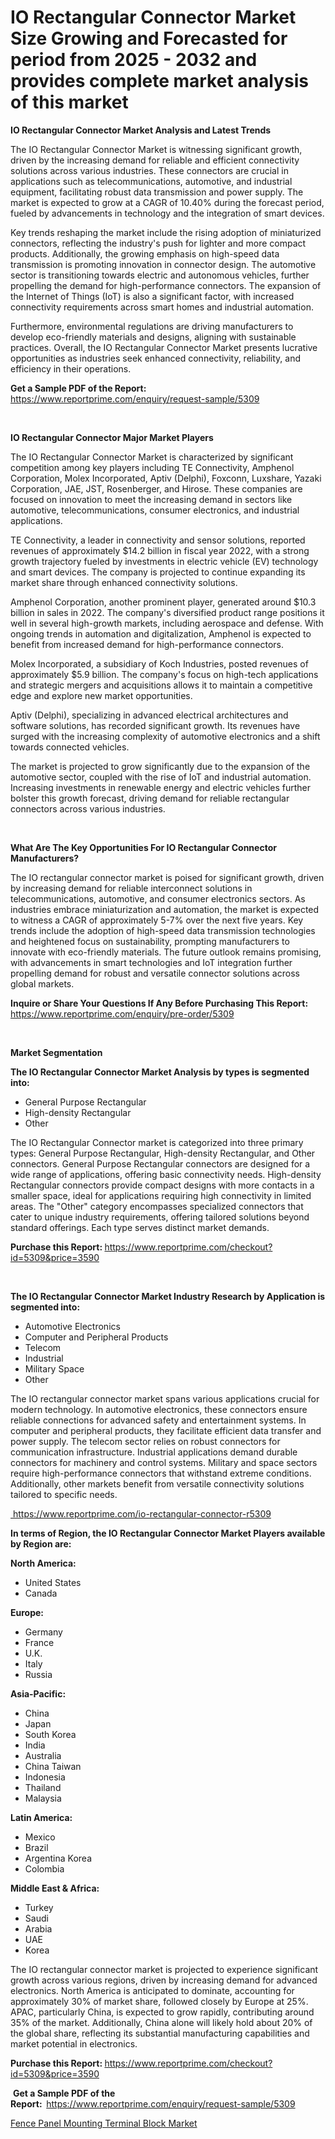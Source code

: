 <p><h1>IO Rectangular Connector Market Size Growing and Forecasted for period from 2025 - 2032 and provides complete market analysis of this market</h1></p><p><strong>IO Rectangular Connector Market Analysis and Latest Trends</strong></p>
<p><p>The IO Rectangular Connector Market is witnessing significant growth, driven by the increasing demand for reliable and efficient connectivity solutions across various industries. These connectors are crucial in applications such as telecommunications, automotive, and industrial equipment, facilitating robust data transmission and power supply. The market is expected to grow at a CAGR of 10.40% during the forecast period, fueled by advancements in technology and the integration of smart devices.</p><p>Key trends reshaping the market include the rising adoption of miniaturized connectors, reflecting the industry's push for lighter and more compact products. Additionally, the growing emphasis on high-speed data transmission is promoting innovation in connector design. The automotive sector is transitioning towards electric and autonomous vehicles, further propelling the demand for high-performance connectors. The expansion of the Internet of Things (IoT) is also a significant factor, with increased connectivity requirements across smart homes and industrial automation.</p><p>Furthermore, environmental regulations are driving manufacturers to develop eco-friendly materials and designs, aligning with sustainable practices. Overall, the IO Rectangular Connector Market presents lucrative opportunities as industries seek enhanced connectivity, reliability, and efficiency in their operations.</p></p>
<p><strong>Get a Sample PDF of the Report:&nbsp;</strong> <a href="https://www.reportprime.com/enquiry/request-sample/5309?utm_campaign=3109&utm_medium=2&utm_source=Github&utm_content=ia&utm_term=19032025&utm_id=io-rectangular-connector">https://www.reportprime.com/enquiry/request-sample/5309</a></p>
<p>&nbsp;</p>
<p><strong>IO Rectangular Connector Major Market Players</strong></p>
<p><p>The IO Rectangular Connector Market is characterized by significant competition among key players including TE Connectivity, Amphenol Corporation, Molex Incorporated, Aptiv (Delphi), Foxconn, Luxshare, Yazaki Corporation, JAE, JST, Rosenberger, and Hirose. These companies are focused on innovation to meet the increasing demand in sectors like automotive, telecommunications, consumer electronics, and industrial applications.</p><p>TE Connectivity, a leader in connectivity and sensor solutions, reported revenues of approximately $14.2 billion in fiscal year 2022, with a strong growth trajectory fueled by investments in electric vehicle (EV) technology and smart devices. The company is projected to continue expanding its market share through enhanced connectivity solutions.</p><p>Amphenol Corporation, another prominent player, generated around $10.3 billion in sales in 2022. The company's diversified product range positions it well in several high-growth markets, including aerospace and defense. With ongoing trends in automation and digitalization, Amphenol is expected to benefit from increased demand for high-performance connectors.</p><p>Molex Incorporated, a subsidiary of Koch Industries, posted revenues of approximately $5.9 billion. The company's focus on high-tech applications and strategic mergers and acquisitions allows it to maintain a competitive edge and explore new market opportunities.</p><p>Aptiv (Delphi), specializing in advanced electrical architectures and software solutions, has recorded significant growth. Its revenues have surged with the increasing complexity of automotive electronics and a shift towards connected vehicles.</p><p>The market is projected to grow significantly due to the expansion of the automotive sector, coupled with the rise of IoT and industrial automation. Increasing investments in renewable energy and electric vehicles further bolster this growth forecast, driving demand for reliable rectangular connectors across various industries.</p></p>
<p>&nbsp;</p>
<p><strong>What Are The Key Opportunities For IO Rectangular Connector Manufacturers?</strong></p>
<p><p>The IO rectangular connector market is poised for significant growth, driven by increasing demand for reliable interconnect solutions in telecommunications, automotive, and consumer electronics sectors. As industries embrace miniaturization and automation, the market is expected to witness a CAGR of approximately 5-7% over the next five years. Key trends include the adoption of high-speed data transmission technologies and heightened focus on sustainability, prompting manufacturers to innovate with eco-friendly materials. The future outlook remains promising, with advancements in smart technologies and IoT integration further propelling demand for robust and versatile connector solutions across global markets.</p></p>
<p><strong>Inquire or Share Your Questions If Any Before Purchasing This Report:</strong> <a href="https://www.reportprime.com/enquiry/pre-order/5309?utm_campaign=3109&utm_medium=2&utm_source=Github&utm_content=ia&utm_term=19032025&utm_id=io-rectangular-connector">https://www.reportprime.com/enquiry/pre-order/5309</a></p>
<p>&nbsp;</p>
<p><strong>Market Segmentation</strong></p>
<p><strong>The IO Rectangular Connector Market Analysis by types is segmented into:</strong></p>
<p><ul><li>General Purpose Rectangular</li><li>High-density Rectangular</li><li>Other</li></ul></p>
<p><p>The IO Rectangular Connector market is categorized into three primary types: General Purpose Rectangular, High-density Rectangular, and Other connectors. General Purpose Rectangular connectors are designed for a wide range of applications, offering basic connectivity needs. High-density Rectangular connectors provide compact designs with more contacts in a smaller space, ideal for applications requiring high connectivity in limited areas. The "Other" category encompasses specialized connectors that cater to unique industry requirements, offering tailored solutions beyond standard offerings. Each type serves distinct market demands.</p></p>
<p><strong>Purchase this Report:&nbsp;</strong><a href="https://www.reportprime.com/checkout?id=5309&price=3590&utm_campaign=3109&utm_medium=2&utm_source=Github&utm_content=ia&utm_term=19032025&utm_id=io-rectangular-connector">https://www.reportprime.com/checkout?id=5309&price=3590</a></p>
<p>&nbsp;</p>
<p><strong>The IO Rectangular Connector Market Industry Research by Application is segmented into:</strong></p>
<p><ul><li>Automotive Electronics</li><li>Computer and Peripheral Products</li><li>Telecom</li><li>Industrial</li><li>Military Space</li><li>Other</li></ul></p>
<p><p>The IO rectangular connector market spans various applications crucial for modern technology. In automotive electronics, these connectors ensure reliable connections for advanced safety and entertainment systems. In computer and peripheral products, they facilitate efficient data transfer and power supply. The telecom sector relies on robust connectors for communication infrastructure. Industrial applications demand durable connectors for machinery and control systems. Military and space sectors require high-performance connectors that withstand extreme conditions. Additionally, other markets benefit from versatile connectivity solutions tailored to specific needs.</p></p>
<p><a href="https://www.reportprime.com/io-rectangular-connector-r5309?utm_campaign=3109&utm_medium=2&utm_source=Github&utm_content=ia&utm_term=19032025&utm_id=io-rectangular-connector">&nbsp;https://www.reportprime.com/io-rectangular-connector-r5309</a></p>
<p><strong>In terms of Region, the IO Rectangular Connector Market Players available by Region are:</strong></p>
<p>
    <p> <strong> North America: </strong>
        <ul>
            <li>United States</li>
            <li>Canada</li>
        </ul>
        </p> 
    <p> <strong> Europe: </strong>
        <ul>
            <li>Germany</li>
            <li>France</li>
            <li>U.K.</li>
            <li>Italy</li>
            <li>Russia</li>
        </ul>
        </p> 
    <p> <strong> Asia-Pacific: </strong>
        <ul>
            <li>China</li>
            <li>Japan</li>
            <li>South Korea</li>
            <li>India</li>
            <li>Australia</li>
            <li>China Taiwan</li>
            <li>Indonesia</li>
            <li>Thailand</li>
            <li>Malaysia</li>
        </ul>
        </p> 
    <p> <strong> Latin America: </strong>
        <ul>
            <li>Mexico</li>
            <li>Brazil</li>
            <li>Argentina Korea</li>
            <li>Colombia</li>
        </ul>
        </p> 
    <p> <strong> Middle East & Africa: </strong>
        <ul>
            <li>Turkey</li>
            <li>Saudi</li>
            <li>Arabia</li>
            <li>UAE</li>
            <li>Korea</li>
        </ul>
    </p>
    </p>
<p><p>The IO rectangular connector market is projected to experience significant growth across various regions, driven by increasing demand for advanced electronics. North America is anticipated to dominate, accounting for approximately 30% of market share, followed closely by Europe at 25%. APAC, particularly China, is expected to grow rapidly, contributing around 35% of the market. Additionally, China alone will likely hold about 20% of the global share, reflecting its substantial manufacturing capabilities and market potential in electronics.</p></p>
<p><strong>Purchase this Report: </strong><a href="https://www.reportprime.com/checkout?id=5309&price=3590&utm_campaign=3109&utm_medium=2&utm_source=Github&utm_content=ia&utm_term=19032025&utm_id=io-rectangular-connector">https://www.reportprime.com/checkout?id=5309&price=3590</a></p>
<p>&nbsp;<strong>Get a Sample PDF of the Report:&nbsp;&nbsp;</strong><a href="https://www.reportprime.com/enquiry/request-sample/5309?utm_campaign=3109&utm_medium=2&utm_source=Github&utm_content=ia&utm_term=19032025&utm_id=io-rectangular-connector">https://www.reportprime.com/enquiry/request-sample/5309</a></p>
<p><strong></strong></p>
<p><p><a href="https://github.com/boysabotzoc/Market-Research-Report-List-1/blob/main/fence-panel-mounting-terminal-block-market.md?utm_campaign=3109&utm_medium=2&utm_source=Github&utm_content=ia&utm_term=19032025&utm_id=io-rectangular-connector">Fence Panel Mounting Terminal Block Market</a></p></p>